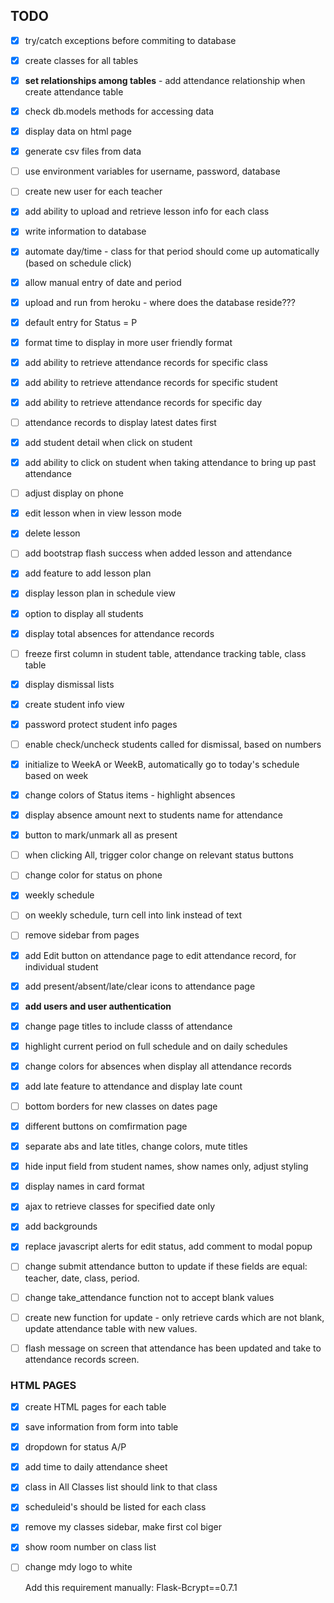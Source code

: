 ## TODO

- [x] try/catch exceptions before commiting to database
- [x] create classes for all tables
- [x] **set relationships among tables** - add attendance relationship when create attendance table
- [x] check db.models methods for accessing data
- [x] display data on html page
- [x] generate csv files from data
- [ ] use environment variables for username, password, database
- [ ] create new user for each teacher
- [x] add ability to upload and retrieve lesson info for each class
- [x] write information to database
- [x] automate day/time - class for that period should come up automatically (based on schedule click)
- [x] allow manual entry of date and period
- [x] upload and run from heroku - where does the database reside???
- [x] default entry for Status = P
- [x] format time to display in more user friendly format
- [x] add ability to retrieve attendance records for specific class
- [x] add ability to retrieve attendance records for specific student
- [x] add ability to retrieve attendance records for specific day
- [ ] attendance records to display latest dates first
- [x] add student detail when click on student
- [x] add ability to click on student when taking attendance to bring up past attendance
- [ ] adjust display on phone
- [x] edit lesson when in view lesson mode
- [x] delete lesson
- [ ] add bootstrap flash success when added lesson and attendance
- [x] add feature to add lesson plan
- [x] display lesson plan in schedule view
- [x] option to display all students
- [x] display total absences for attendance records
- [ ] freeze first column in student table, attendance tracking table, class table
- [x] display dismissal lists
- [x] create student info view
- [x] password protect student info pages
- [ ] enable check/uncheck students called for dismissal, based on numbers
- [x] initialize to WeekA or WeekB, automatically go to today's schedule based on week
- [x] change colors of Status items - highlight absences
- [x] display absence amount next to students name for attendance
- [x] button to mark/unmark all as present
- [ ] when clicking All, trigger color change on relevant status buttons
- [ ] change color for status on phone
- [x] weekly schedule
- [ ] on weekly schedule, turn cell into link instead of text
- [ ] remove sidebar from pages
- [x] add Edit button on attendance page to edit attendance record, for individual student
- [x] add present/absent/late/clear icons to attendance page
- [x] **add users and user authentication**
- [x] change page titles to include classs of attendance
- [x] highlight current period on full schedule and on daily schedules
- [x] change colors for absences when display all attendance records
- [x] add late feature to attendance and display late count
- [ ] bottom borders for new classes on dates page
- [x] different buttons on comfirmation page
- [x] separate abs and late titles, change colors, mute titles
- [x] hide input field from student names, show names only, adjust styling
- [x] display names in card format
- [x] ajax to retrieve classes for specified date only
- [x] add backgrounds
- [x] replace javascript alerts for edit status, add comment to modal popup

- [ ] change submit attendance button to update if these fields are equal: teacher, date, class, period.
- [ ] change take_attendance function not to accept blank values
- [ ] create new function for update - only retrieve cards which are not blank, update attendance table with new values.
- [ ] flash message on screen that attendance has been updated and take to attendance records screen.

### HTML PAGES

- [x] create HTML pages for each table
- [x] save information from form into table
- [x] dropdown for status A/P
- [x] add time to daily attendance sheet
- [x] class in All Classes list should link to that class
- [x] scheduleid's should be listed for each class
- [x] remove my classes sidebar, make first col biger
- [x] show room number on class list
- [ ] change mdy logo to white

  Add this requirement manually: Flask-Bcrypt==0.7.1
